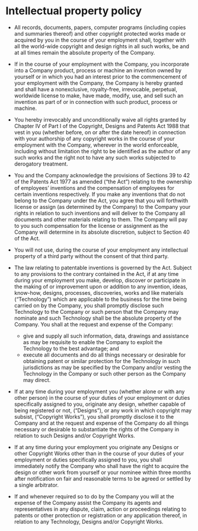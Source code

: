 # Intellectual property policy

- All records, documents, papers, computer programs (including copies and summaries thereof) and other copyright protected works made or acquired by you in the course of your employment shall, together with all the world-wide copyright and design rights in all such works, be and at all times remain the absolute property of the Company.  
  

- If in the course of your employment with the Company, you incorporate into a Company product, process or machine an invention owned by yourself or in which you had an interest prior to the commencement of your employment with the Company, the Company is hereby granted and shall have a nonexclusive, royalty-free, irrevocable, perpetual, worldwide license to make, have made, modify, use, and sell such an invention as part of or in connection with such product, process or machine.  
  

- You hereby irrevocably and unconditionally waive all rights granted by Chapter IV of Part I of the Copyright, Designs and Patents Act 1988 that vest in you (whether before, on or after the date hereof) in connection with your authorship of any copyright works in the course of your employment with the Company, wherever in the world enforceable, including without limitation the right to be identified as the author of any such works and the right not to have any such works subjected to derogatory treatment.  
  

- You and the Company acknowledge the provisions of Sections 39 to 42 of the Patents Act 1977 as amended (“the Act”) relating to the ownership of employees’ inventions and the compensation of employees for certain inventions respectively. If you make any inventions that do not belong to the Company under the Act, you agree that you will forthwith license or assign (as determined by the Company) to the Company your rights in relation to such inventions and will deliver to the Company all documents and other materials relating to them. The Company will pay to you such compensation for the license or assignment as the Company will determine in its absolute discretion, subject to Section 40 of the Act.  
  

- You will not use, during the course of your employment any intellectual property of a third party without the consent of that third party.  
  

- The law relating to patentable inventions is governed by the Act. Subject to any provisions to the contrary contained in the Act, if at any time during your employment you make, develop, discover or participate in the making of or improvement upon or addition to any invention, ideas, know-how, designs, processes, discoveries, works and like materials (“Technology”) which are applicable to the business for the time being carried on by the Company, you shall promptly disclose such Technology to the Company or such person that the Company may nominate and such Technology shall be the absolute property of the Company. You shall at the request and expense of the Company:
    - give and supply all such information, data, drawings and assistance as may be requisite to enable the Company to exploit the Technology to the best advantage; and 
    - execute all documents and do all things necessary or desirable for obtaining patent or similar protection for the Technology in such jurisdictions as may be specified by the Company and/or vesting the Technology in the Company or such other person as the Company may direct.  
  

- If at any time during your employment you (whether alone or with any other person) in the course of your duties of your employment or duties specifically assigned to you, originate any design, whether capable of being registered or not, (“Designs”), or any work in which copyright may subsist, (“Copyright Works”), you shall promptly disclose it to the Company and at the request and expense of the Company do all things necessary or desirable to substantiate the rights of the Company in relation to such Designs and/or Copyright Works.  
  

- If at any time during your employment you originate any Designs or other Copyright Works other than in the course of your duties of your employment or duties specifically assigned to you, you shall immediately notify the Company who shall have the right to acquire the design or other work from yourself or your nominee within three months after notification on fair and reasonable terms to be agreed or settled by a single arbitrator.   
  

- If and whenever required so to do by the Company you will at the expense of the Company assist the Company its agents and representatives in any dispute, claim, action or proceedings relating to patents or other protection or registration or any application thereof, in relation to any Technology, Designs and/or Copyright Works.
